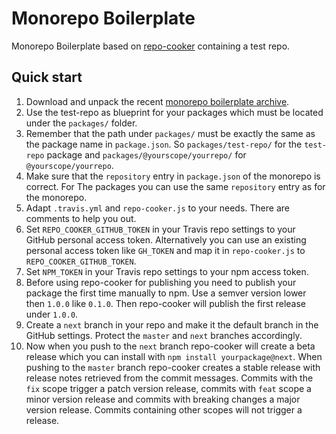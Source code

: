 # Monorepo Boilerplate

Monorepo Boilerplate based on [repo-cooker][1] containing a test repo.

## Quick start

1. Download and unpack the recent [monorepo boilerplate archive][2].
2. Use the test-repo as blueprint for your packages which must be located under the `packages/` folder.
3. Remember that the path under `packages/` must be exactly the same as the package name in `package.json`.
   So `packages/test-repo/` for the `test-repo` package and `packages/@yourscope/yourrepo/` for `@yourscope/yourrepo`.
4. Make sure that the `repository` entry in `package.json` of the monorepo is correct.
   For The packages you can use the same `repository` entry as for the monorepo.
5. Adapt `.travis.yml` and `repo-cooker.js` to your needs. There are comments to help you out.
6. Set `REPO_COOKER_GITHUB_TOKEN` in your Travis repo settings to your GitHub personal access token. Alternatively you
   can use an existing personal access token like `GH_TOKEN` and map it in `repo-cooker.js` to `REPO_COOKER_GITHUB_TOKEN`.
7. Set `NPM_TOKEN` in your Travis repo settings to your npm access token.
8. Before using repo-cooker for publishing you need to publish your package the first time manually to npm.
   Use a semver version lower then `1.0.0` like `0.1.0`. Then repo-cooker will publish the first release under `1.0.0`.
9. Create a `next` branch in your repo and make it the default branch in the GitHub settings.
   Protect the `master` and `next` branches accordingly.
10. Now when you push to the `next` branch repo-cooker will create a beta release which you can install with
    `npm install yourpackage@next`. When pushing to the `master` branch repo-cooker creates a stable release with
    release notes retrieved from the commit messages. Commits with the `fix` scope trigger a patch version release,
    commits with `feat` scope a minor version release and commits with breaking changes a major version release.
    Commits containing other scopes will not trigger a release.

[1]: https://github.com/cerebral/repo-cooker
[2]: https://github.com/henri-hulski/monorepo-boilerplate/archive/master.zip
